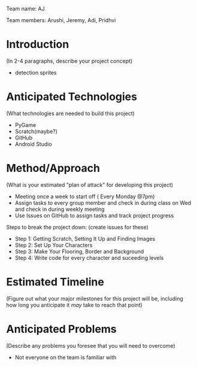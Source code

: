 Team name: AJ

Team members: Arushi, Jeremy, Adi, Pridhvi

# Introduction

(In 2-4 paragraphs, describe your project concept)
- detection sprites

# Anticipated Technologies

(What technologies are needed to build this project)
- PyGame
- Scratch(maybe?)
- GitHub
- Android Studio

# Method/Approach

(What is your estimated "plan of attack" for developing this project)
- Meeting once a week to start off ( Every Monday @7pm)
- Assign tasks to every group member and check in during class on Wed and check in during weekly meeting 
- Use Issues on GitHub to assign tasks and track project progress

Steps to break the project down: (create issues for these)
- Step 1: Getting Scratch, Setting It Up and Finding Images
- Step 2: Set Up Your Characters
- Step 3: Make Your Flooring, Border and Background
- Step 4: Write code for every character and suceeding levels 

# Estimated Timeline

(Figure out what your major milestones for this project will be, including how long you anticipate it *may* take to reach that point)

# Anticipated Problems

(Describe any problems you foresee that you will need to overcome)
- Not everyone on the team is familiar with 
